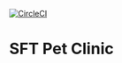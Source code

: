 
[![CircleCI](https://circleci.com/gh/FrankyBBoy/sfg-pet-clinic/tree/main.svg?style=svg)](https://circleci.com/gh/FrankyBBoy/sfg-pet-clinic/tree/main)

# SFT Pet Clinic

